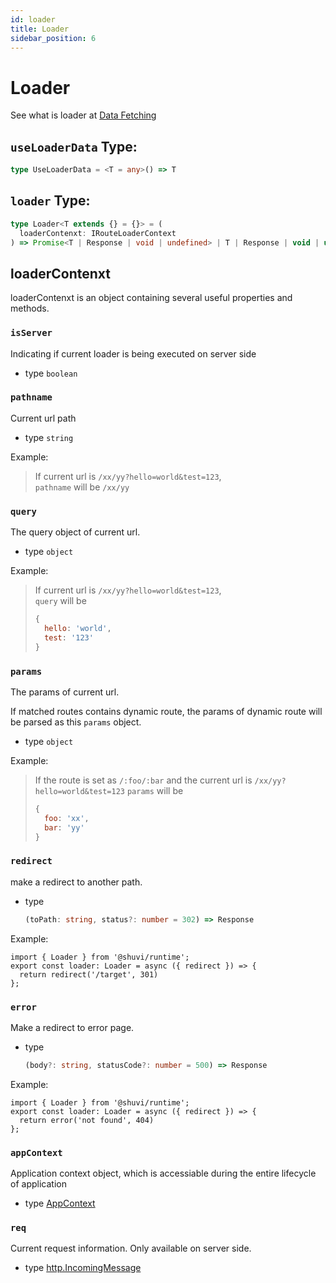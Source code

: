 ```yaml
---
id: loader
title: Loader
sidebar_position: 6
---
```


# Loader

See what is loader at [Data Fetching](../guides/data-fetching.md)

## `useLoaderData` Type:
```ts
type UseLoaderData = <T = any>() => T
```

## `loader` Type:

```ts
type Loader<T extends {} = {}> = (
  loaderContenxt: IRouteLoaderContext
) => Promise<T | Response | void | undefined> | T | Response | void | undefined;
```

## loaderContenxt

loaderContenxt is an object containing several useful properties and methods.

### `isServer`

Indicating if current loader is being executed on server side

- type `boolean`

### `pathname`

Current url path

- type `string`

Example:

> If current url is `/xx/yy?hello=world&test=123`,    
> `pathname` will be `/xx/yy`

### `query`

The query object of current url.

- type `object`


Example:

> If current url is `/xx/yy?hello=world&test=123`,     
> `query` will be
> ```js
> {
>   hello: 'world',
>   test: '123'
> }
> ```

### `params`

The params of current url.

If matched routes contains dynamic route, the params of dynamic route will be parsed as this `params` object.

- type `object`

Example:
> If the route is set as `/:foo/:bar` and the current url is `/xx/yy?hello=world&test=123`
> `params` will be
> ```js
> {
>   foo: 'xx',
>   bar: 'yy'
> }
> ```

### `redirect`

make a redirect to another path.

- type
  ```ts
  (toPath: string, status?: number = 302) => Response
  ```

Example:
```tsx
import { Loader } from '@shuvi/runtime';
export const loader: Loader = async ({ redirect }) => {
  return redirect('/target', 301)
};
```

### `error`

Make a redirect to error page.

- type
  ```ts
  (body?: string, statusCode?: number = 500) => Response
  ```

Example:
```tsx
import { Loader } from '@shuvi/runtime';
export const loader: Loader = async ({ redirect }) => {
  return error('not found', 404)
};
```

### `appContext`

Application context object, which is accessiable during the entire lifecycle of application

- type [AppContext](../old-reference/plugin/runtimePlugin-api#getappcontext)
  

### `req`

Current request information. Only available on server side.

- type [http.IncomingMessage](https://nodejs.org/api/http.html#http_class_http_incomingmessage)


